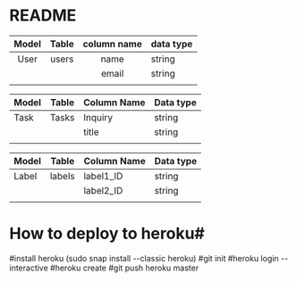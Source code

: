 # README

| Model | Table | column name | data type   |
|:-----:|:-----:|:-----------:|-------------|
|  User | users |     name    | string      |
|       |       |     email   | string      |
|       |       |             |             |


| Model | Table | Column Name | Data type |
|-------|-------|-------------|-----------|
| Task  | Tasks | Inquiry     | string    |
|       |       | title       | string    |
|       |       |             |           |



| Model | Table  | Column Name | Data type |
|-------|--------|-------------|-----------|
| Label | labels | label1_ID   | string    |
|       |        | label2_ID   | string    |
|       |        |             |           |


# How to deploy to heroku#
#install heroku  (sudo snap install --classic heroku)
#git init
#heroku login --interactive
#heroku create 
#git push heroku master